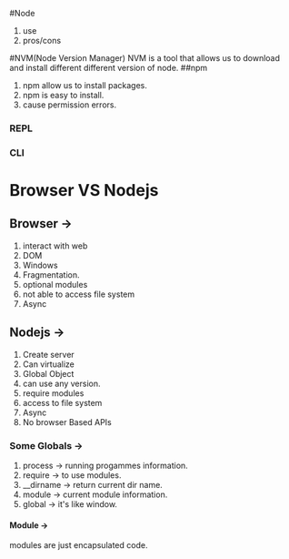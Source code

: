 #Node

1. use
2. pros/cons

#NVM(Node Version Manager)
NVM is a tool that allows us to download and install different different version of node.
##npm

1. npm allow us to install packages.
2. npm is easy to install.
3. cause permission errors.

### REPL

### CLI

# Browser VS Nodejs

## Browser ->

1. interact with web
2. DOM
3. Windows
4. Fragmentation.
5. optional modules
6. not able to access file system
7. Async

## Nodejs ->

1. Create server
2. Can virtualize
3. Global Object
4. can use any version.
5. require modules
6. access to file system
7. Async
8. No browser Based APIs

### Some Globals ->

1. process -> running progammes information.
2. require -> to use modules.
3. \_\_dirname -> return current dir name.
4. module -> current module information.
5. global -> it's like window.

#### Module ->

modules are just encapsulated code.
